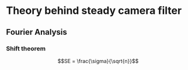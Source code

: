 
# Theory behind steady camera filter

## **Fourier Analysis**
### Shift theorem
```math
SE = \frac{\sigma}{\sqrt{n}}
```
